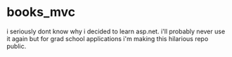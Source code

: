 # books_mvc

i seriously dont know why i decided to learn asp.net. i'll probably never use it again but for grad school applications i'm making this hilarious repo public.

